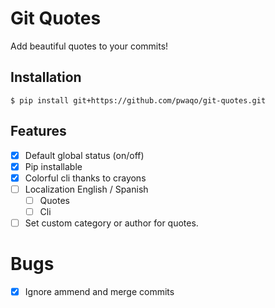 # Git Quotes

Add beautiful quotes to your commits!

## Installation

```console
$ pip install git+https://github.com/pwaqo/git-quotes.git
```

## Features

- [x] Default global status (on/off)
- [x] Pip installable
- [x] Colorful cli thanks to crayons
- [ ] Localization English / Spanish
  - [ ] Quotes
  - [ ] Cli
- [ ] Set custom category or author for quotes.

# Bugs

- [x] Ignore ammend and merge commits
